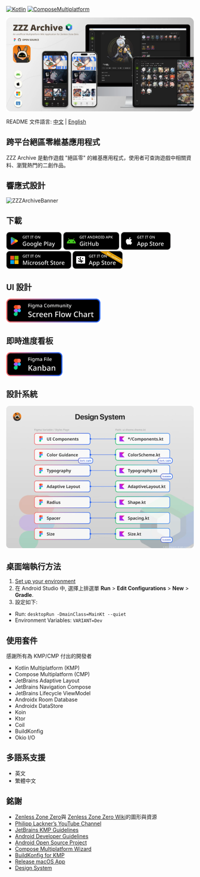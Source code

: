 [![Kotlin](https://img.shields.io/badge/Kotlin-2.1.0-blue.svg?style=flat&logo=kotlin)](https://kotlinlang.org)
[![ComposeMultiplatform](https://img.shields.io/badge/Compose_Multiplatform-1.7.1-blue.svg?style=flat)](https://www.jetbrains.com/compose-multiplatform/)

![ZZZArchiveBanner](/docs/screenshot/github_cover.webp)

README 文件語言: [中文](/docs/readme/README_CHT.md) | [English](/README.md)

## 跨平台絕區零維基應用程式

ZZZ Archive 是動作遊戲 "絕區零" 的維基應用程式，使用者可查詢遊戲中相關資料、瀏覽熱門的二創作品。

## 響應式設計

<img src="/docs/screenshot/adaptive_layout_demo.gif" alt="ZZZArchiveBanner" height="720px">

## 下載

<a href="https://play.google.com/store/apps/details?id=com.mrfatworm.zzzarchive"><img alt="Get it on Google Play" src="/docs/screenshot/img_google_play.webp" height="48px"/></a>
<a href="https://github.com/mrfatworm/ZZZ-Archive/releases/latest"><img alt="Get apk on GitHub" src="/docs/screenshot/img_github_apk.webp" height="48px"/></a>
<a href="https://apps.apple.com/tw/app/zzz-archive/id6738107658"><img alt="Get it on App Store (iOS)" src="/docs/screenshot/img_app_store_ios.webp" height="48px"/></a>
<a href="https://apps.microsoft.com/detail/9p5h3ccmzl9z"><img alt="Get it on Microsoft Store" src="/docs/screenshot/img_microoft_store.webp" height="48px"/></a>
<a href="https://apps.apple.com/tw/app/zzz-archive/id6738107658"><img alt="Get it on App Store (macOS)" src="/docs/screenshot/img_app_store_mac.webp" height="48px"/></a>

## UI 設計

<a href="https://www.figma.com/community/file/1441663496302710815/zzz-archive"><img alt="Screen Flow Chart (Figma Community)" src="/docs/screenshot/img_figma_screen_flow_chart.webp" height="64px"/></a>

## 即時進度看板

<a href="https://www.figma.com/design/j8DMjEOYnDhlDrablx4JYZ/Kanban-ZZZ-Archive?node-id=0-1&t=sLbk3v7npmSm1ZLc-1"><img alt="Kanban (Figma Community)" src="/docs/screenshot/img_figma_kanban.webp" height="64px"/></a>

## 設計系統

![DesignSystem](/docs/screenshot/img_design_system.webp)

## 桌面端執行方法

1. [Set up your environment](https://www.jetbrains.com/help/kotlin-multiplatform-dev/multiplatform-setup.html)
2. 在 Android Studio 中, 選擇上排選單 **Run** > **Edit Configurations** > **New** > **Gradle**.
3. 設定如下:
  - Run: `desktopRun -DmainClass=MainKt --quiet`
  - Environment Variables: `VARIANT=Dev`

## 使用套件

感謝所有為 KMP/CMP 付出的開發者
- Kotlin Multiplatform (KMP)
- Compose Multiplatform (CMP)
- JetBrains Adaptive Layout
- JetBrains Navigation Compose
- JetBrains Lifecycle ViewModel
- Androidx Room Database
- Androidx DataStore
- Koin
- Ktor
- Coil
- BuildKonfig
- Okio I/O

## 多語系支援

- 英文
- 繁體中文

## 銘謝

- [Zenless Zone Zero](https://zenless.hoyoverse.com/)與 [Zenless Zone Zero Wiki](https://zenless-zone-zero.fandom.com/wiki/Zenless_Zone_Zero_Wiki)的圖形與資源
- [Philipp Lackner’s YouTube Channel](https://www.youtube.com/@PhilippLackner)
- [JetBrains KMP Guidelines](https://www.jetbrains.com/help/kotlin-multiplatform-dev/get-started.html)
- [Android Developer Guidelines](https://developer.android.com/)
- [Android Open Source Project](https://github.com/android)
- [Compose Multiplatform Wizard](https://github.com/terrakok/Compose-Multiplatform-Wizard)
- [BuildKonfig for KMP](https://sujanpoudel.me/blogs/managing-configurations-for-different-environments-in-kmp/)
- [Release macOS App](https://www.marcogomiero.com/posts/2024/compose-macos-app-store/)
- [Design System](https://github.com/felipecastilhos)